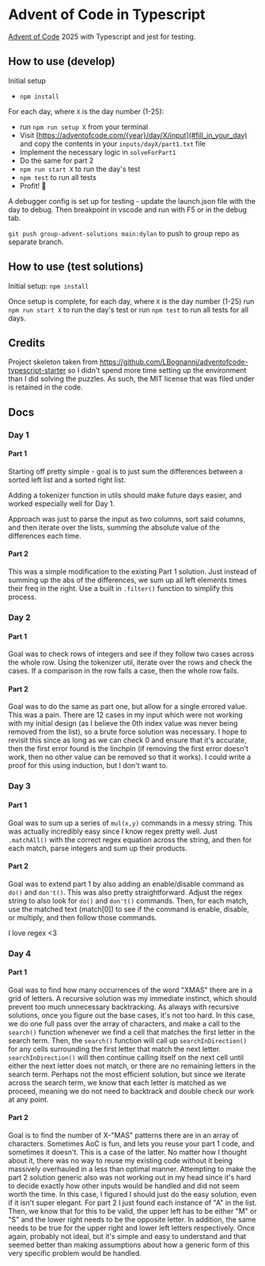 # Advent of Code in Typescript

[Advent of Code](https://adventofcode.com/) 2025 with Typescript and jest for testing.

## How to use (develop)

Initial setup

- `npm install`

For each day, where `X` is the day number (1-25):

- run `npm run setup X` from your terminal
- Visit [https://adventofcode.com/{year}/day/X/input](#fill_in_your_day) and copy the contents in your `inputs/dayX/part1.txt` file
- Implement the necessary logic in `solveForPart1`
- Do the same for part 2
- `npm run start X` to run the day's test
- `npm test` to run all tests
- Profit! 🎉

A debugger config is set up for testing - update the launch.json file with the day to debug. Then breakpoint in vscode and run with F5 or in the debug tab.

`git push group-advent-solutions main:dylan` to push to group repo as separate branch.

## How to use (test solutions)

Initial setup: `npm install`

Once setup is complete, for each day, where `X` is the day number (1-25) run `npm run start X` to run the day's test or run `npm test` to run all tests for all days.

## Credits

Project skeleton taken from <https://github.com/LBognanni/adventofcode-typescript-starter> so I didn't spend more time setting up the environment than I did solving the puzzles. As such, the MIT license that was filed under is retained in the code.

## Docs

### Day 1

#### Part 1

Starting off pretty simple - goal is to just sum the differences between a sorted left list and a sorted right list.

Adding a tokenizer function in utils should make future days easier, and worked especially well for Day 1.

Approach was just to parse the input as two columns, sort said columns, and then iterate over the lists, summing the absolute value of the differences each time.

#### Part 2

This was a simple modification to the existing Part 1 solution. Just instead of summing up the abs of the differences, we sum up all left elements times their freq in the right. Use a built in `.filter()` function to simplify this process.

### Day 2

#### Part 1

Goal was to check rows of integers and see if they follow two cases across the whole row. Using the tokenizer util, iterate over the rows and check the cases. If a comparison in the row fails a case, then the whole row fails.

#### Part 2

Goal was to do the same as part one, but allow for a single errored value. This was a pain. There are 12 cases in my input which were not working with my initial design (as I believe the 0th index value was never being removed from the list), so a brute force solution was necessary. I hope to revisit this since as long as we can check 0 and ensure that it's accurate, then the first error found is the linchpin (if removing the first error doesn't work, then no other value can be removed so that it works). I could write a proof for this using induction, but I don't want to.

### Day 3

#### Part 1

Goal was to sum up a series of `mul(x,y)` commands in a messy string. This was actually incredibly easy since I know regex pretty well. Just `.matchAll()` with the correct regex equation across the string, and then for each match, parse integers and sum up their products.

#### Part 2

Goal was to extend part 1 by also adding an enable/disable command as `do()` and `don't()`. This was also pretty straightforward. Adjust the regex string to also look for `do()` and `don't()` commands. Then, for each match, use the matched text (match[0]) to see if the command is enable, disable, or multiply, and then follow those commands.

I love regex <3

### Day 4

#### Part 1

Goal was to find how many occurrences of the word "XMAS" there are in a grid of letters. A recursive solution was my immediate instinct, which should prevent too much unnecessary backtracking. As always with recursive solutions, once you figure out the base cases, it's not too hard. In this case, we do one full pass over the array of characters, and make a call to the `search()` function whenever we find a cell that matches the first letter in the search term. Then, the `search()` function will call up `searchInDirection()` for any cells surrounding the first letter that match the next letter. `searchInDirection()` will then continue calling itself on the next cell until either the next letter does not match, or there are no remaining letters in the search term. Perhaps not the most efficient solution, but since we iterate across the search term, we know that each letter is matched as we proceed, meaning we do not need to backtrack and double check our work at any point.

#### Part 2

Goal is to find the number of X-"MAS" patterns there are in an array of characters. Sometimes AoC is fun, and lets you reuse your part 1 code, and sometimes it doesn't. This is a case of the latter. No matter how I thought about it, there was no way to reuse my existing code without it being massively overhauled in a less than optimal manner. Attempting to make the part 2 solution generic also was not working out in my head since it's hard to decide exactly how other inputs would be handled and did not seem worth the time. In this case, I figured I should just do the easy solution, even if it isn't super elegant. For part 2 I just found each instance of "A" in the list. Then, we know that for this to be valid, the upper left has to be either "M" or "S" and the lower right needs to be the opposite letter. In addition, the same needs to be true for the upper right and lower left letters respectively. Once again, probably not ideal, but it's simple and easy to understand and that seemed better than making assumptions about how a generic form of this very specific problem would be handled.
